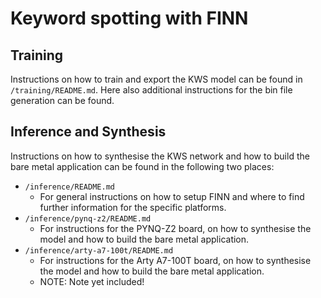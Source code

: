# Keyword spotting with FINN

## Training
Instructions on how to train and export the KWS model can be found in `/training/README.md`.
Here also additional instructions for the bin file generation can be found.

## Inference and Synthesis
Instructions on how to synthesise the KWS network and how to build the bare metal application can be found in the following two places:
* `/inference/README.md`
  * For general instructions on how to setup FINN and where to find further information for the specific platforms.
* `/inference/pynq-z2/README.md`
  * For instructions for the PYNQ-Z2 board, on how to synthesise the model and how to build the bare metal application.
* `/inference/arty-a7-100t/README.md`
  * For instructions for the Arty A7-100T board, on how to synthesise the model and how to build the bare metal application.
  * NOTE: Note yet included!